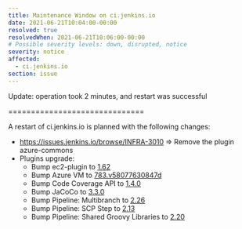 ```yaml
---
title: Maintenance Window on ci.jenkins.io
date: 2021-06-21T10:04:00-00:00
resolved: true
resolvedWhen: 2021-06-21T10:06:00-00:00
# Possible severity levels: down, disrupted, notice
severity: notice
affected:
  - ci.jenkins.io
section: issue
---
```


Update: operation took 2 minutes, and restart was successful

==============================

A restart of ci.jenkins.io is planned with the following changes:

- <https://issues.jenkins.io/browse/INFRA-3010> => Remove the plugin azure-commons
- Plugins upgrade:
  - Bump ec2-plugin to [1.62](https://github.com/jenkinsci/ec2-plugin/releases/tag/ec2-1.62)
  - Bump Azure VM to [783.v58077630847d](https://github.com/jenkinsci/azure-vm-agents-plugin/releases/tag/783.v58077630847d)
  - Bump Code Coverage API to [1.4.0](https://github.com/jenkinsci/code-coverage-api-plugin/releases/tag/code-coverage-api-1.4.0)
  - Bump JaCoCo to [3.3.0](https://github.com/jenkinsci/jacoco-plugin/releases/tag/jacoco-3.3.0)
  - Bump Pipeline: Multibranch to [2.26](https://github.com/jenkinsci/workflow-multibranch-plugin/releases/tag/workflow-multibranch-2.26)
  - Bump Pipeline: SCP Step to [2.13](https://github.com/jenkinsci/workflow-scm-step-plugin/blob/master/CHANGELOG.md#213)
  - Bump Pipeline: Shared Groovy Libraries to [2.20](https://github.com/jenkinsci/workflow-cps-global-lib-plugin/releases/tag/workflow-cps-global-lib-2.20)
